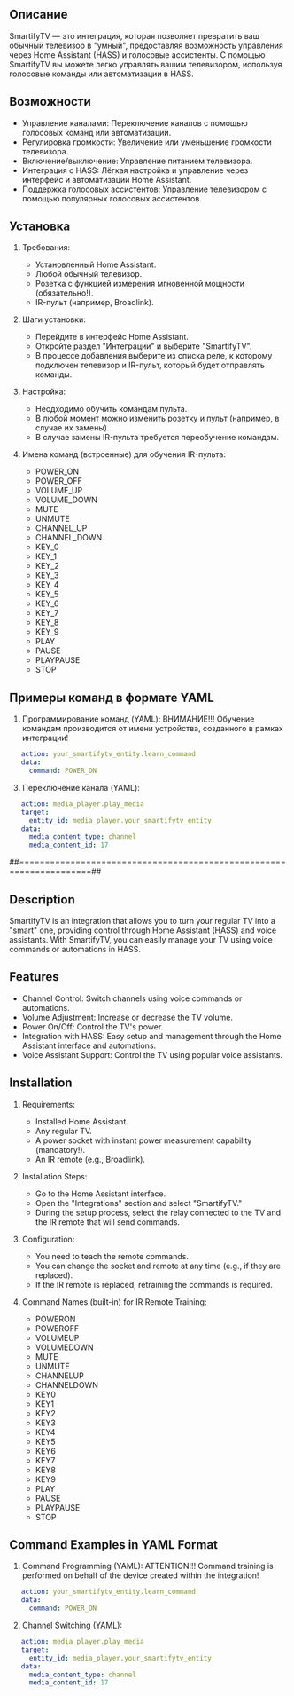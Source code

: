 ## Описание

SmartifyTV — это интеграция, которая позволяет превратить ваш обычный телевизор в "умный", предоставляя возможность управления через Home Assistant (HASS) и голосовые ассистенты. С помощью SmartifyTV вы можете легко управлять вашим телевизором, используя голосовые команды или автоматизации в HASS.

## Возможности

- Управление каналами: Переключение каналов с помощью голосовых команд или автоматизаций.
- Регулировка громкости: Увеличение или уменьшение громкости телевизора.
- Включение/выключение: Управление питанием телевизора.
- Интеграция с HASS: Лёгкая настройка и управление через интерфейс и автоматизации Home Assistant.
- Поддержка голосовых ассистентов: Управление телевизором с помощью популярных голосовых ассистентов.

## Установка

1. Требования:
   - Установленный Home Assistant.
   - Любой обычный телевизор.
   - Розетка с функцией измерения мгновенной мощности (обязательно!).
   - IR-пульт (например, Broadlink).

2. Шаги установки:
   - Перейдите в интерфейс Home Assistant.
   - Откройте раздел "Интеграции" и выберите "SmartifyTV".
   - В процессе добавления выберите из списка реле, к которому подключен телевизор и IR-пульт, который будет отправлять команды.

3. Настройка:
   - Неодходимо обучить командам пульта.
   - В любой момент можно изменить розетку и пульт (например, в случае их замены).
   - В случае замены IR-пульта требуется переобучение командам.

4. Имена команд (встроенные) для обучения IR-пульта:
   - POWER_ON
   - POWER_OFF
   - VOLUME_UP
   - VOLUME_DOWN
   - MUTE
   - UNMUTE
   - CHANNEL_UP
   - CHANNEL_DOWN
   - KEY_0
   - KEY_1
   - KEY_2
   - KEY_3
   - KEY_4
   - KEY_5
   - KEY_6
   - KEY_7
   - KEY_8
   - KEY_9
   - PLAY
   - PAUSE
   - PLAYPAUSE
   - STOP

## Примеры команд в формате YAML

1. Программирование команд (YAML):
   ВНИМАНИЕ!!! Обучение командам производится от имени устройства, созданного в рамках интеграции!
   
```yaml
   action: your_smartifytv_entity.learn_command
   data:
     command: POWER_ON
```

3. Переключение канала (YAML):

```yaml
   action: media_player.play_media
   target:
     entity_id: media_player.your_smartifytv_entity
   data:
     media_content_type: channel
     media_content_id: 17
```
##====================================================================##

## Description

SmartifyTV is an integration that allows you to turn your regular TV into a "smart" one, providing control through Home Assistant (HASS) and voice assistants. With SmartifyTV, you can easily manage your TV using voice commands or automations in HASS.

## Features

- Channel Control: Switch channels using voice commands or automations.
- Volume Adjustment: Increase or decrease the TV volume.
- Power On/Off: Control the TV's power.
- Integration with HASS: Easy setup and management through the Home Assistant interface and automations.
- Voice Assistant Support: Control the TV using popular voice assistants.

## Installation

1. Requirements:
   - Installed Home Assistant.
   - Any regular TV.
   - A power socket with instant power measurement capability (mandatory!).
   - An IR remote (e.g., Broadlink).

2. Installation Steps:
   - Go to the Home Assistant interface.
   - Open the "Integrations" section and select "SmartifyTV."
   - During the setup process, select the relay connected to the TV and the IR remote that will send commands.

3. Configuration:
   - You need to teach the remote commands.
   - You can change the socket and remote at any time (e.g., if they are replaced).
   - If the IR remote is replaced, retraining the commands is required.

4. Command Names (built-in) for IR Remote Training:
   - POWERON
   - POWEROFF
   - VOLUMEUP
   - VOLUMEDOWN
   - MUTE
   - UNMUTE
   - CHANNELUP
   - CHANNELDOWN
   - KEY0
   - KEY1
   - KEY2
   - KEY3
   - KEY4
   - KEY5
   - KEY6
   - KEY7
   - KEY8
   - KEY9
   - PLAY
   - PAUSE
   - PLAYPAUSE
   - STOP

## Command Examples in YAML Format

1. Command Programming (YAML):
   ATTENTION!!! Command training is performed on behalf of the device created within the integration!

```yaml
   action: your_smartifytv_entity.learn_command
   data:
     command: POWER_ON
```

2. Channel Switching (YAML):

```yaml
   action: media_player.play_media
   target:
     entity_id: media_player.your_smartifytv_entity
   data:
     media_content_type: channel
     media_content_id: 17
```
